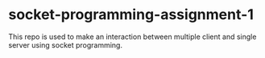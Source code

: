 # socket-programming-assignment-1
This repo is used to make an interaction between multiple client and single server using socket programming.

